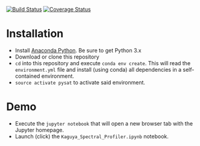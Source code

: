 [![Build Status](https://travis-ci.org/USGS-Astrogeology/PySAT.svg?branch=master)](https://travis-ci.org/USGS-Astrogeology/PySAT)
[![Coverage Status](https://coveralls.io/repos/github/USGS-Astrogeology/PySAT/badge.svg?branch=master)](https://coveralls.io/github/USGS-Astrogeology/PySAT?branch=master)
# Installation

  - Install [Anaconda Python](https://www.continuum.io/downloads).  Be sure to get Python 3.x
  - Download or clone this repository
  - `cd` into this repository and execute `conda env create`.  This will read the `environment.yml` file and install (using conda) all dependencies in a self-contained environment.
  - `source activate pysat` to activate said environment.
  
# Demo

  - Execute the `jupyter notebook` that will open a new browser tab with the Jupyter homepage.
  - Launch (click) the `Kaguya_Spectral_Profiler.ipynb` notebook.
